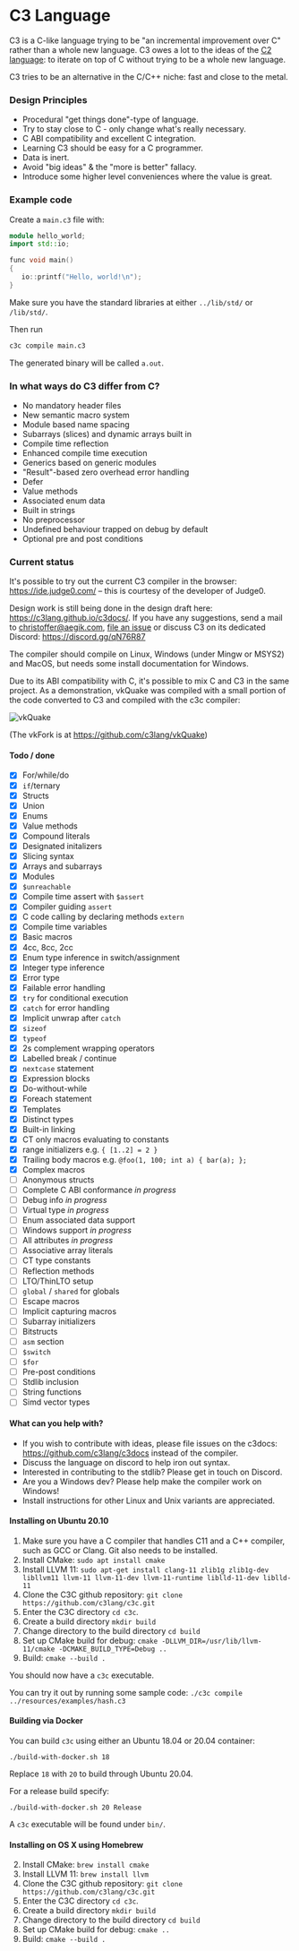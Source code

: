 # C3 Language

C3 is a C-like language trying to be "an incremental improvement over C" rather than a whole new language. 
C3 owes a lot to the ideas of the [C2 language](http://c2lang.org): to iterate on top of C without trying to be a 
whole new language.

C3 tries to be an alternative in the C/C++ niche: fast and close to the metal.

### Design Principles
- Procedural "get things done"-type of language.
- Try to stay close to C - only change what's really necessary.
- C ABI compatibility and excellent C integration.
- Learning C3 should be easy for a C programmer.
- Data is inert.
- Avoid "big ideas" & the "more is better" fallacy.
- Introduce some higher level conveniences where the value is great.

### Example code

Create a `main.c3` file with:
```c++
module hello_world;
import std::io;

func void main()
{
   io::printf("Hello, world!\n");
}
```

Make sure you have the standard libraries at either `../lib/std/` or `/lib/std/`.

Then run
```sh
c3c compile main.c3
```

The generated binary will be called `a.out`.

### In what ways do C3 differ from C?

- No mandatory header files
- New semantic macro system
- Module based name spacing
- Subarrays (slices) and dynamic arrays built in
- Compile time reflection
- Enhanced compile time execution
- Generics based on generic modules
- "Result"-based zero overhead error handling
- Defer
- Value methods
- Associated enum data
- Built in strings
- No preprocessor
- Undefined behaviour trapped on debug by default
- Optional pre and post conditions

### Current status

It's possible to try out the current C3 compiler in the browser: https://ide.judge0.com/ – this is courtesy of the
developer of Judge0. 

Design work is still being done in the design draft here: https://c3lang.github.io/c3docs/. If you have any suggestions, send a mail to [christoffer@aegik.com](mailto:christoffer@aegik.com), [file an issue](https://github.com/c3lang/c3c/issues) or discuss 
C3 on its dedicated Discord: https://discord.gg/qN76R87

The compiler should compile on Linux, Windows (under Mingw or MSYS2) and MacOS, 
but needs some install documentation for Windows. 

Due to its ABI compatibility with C, it's possible to mix C and C3 in the same project.
As a demonstration, vkQuake was compiled with a small portion of the code converted
to C3 and compiled with the c3c compiler:

![vkQuake](https://github.com/c3lang/c3c/blob/master/resources/images/vkQuake.png?raw=true)

(The vkFork is at https://github.com/c3lang/vkQuake)

#### Todo / done

- [x] For/while/do
- [x] `if`/ternary
- [x] Structs
- [x] Union
- [x] Enums
- [x] Value methods
- [x] Compound literals
- [x] Designated initalizers
- [x] Slicing syntax
- [x] Arrays and subarrays
- [x] Modules
- [x] `$unreachable`
- [x] Compile time assert with `$assert`
- [x] Compiler guiding `assert` 
- [x] C code calling by declaring methods `extern`
- [x] Compile time variables
- [x] Basic macros
- [x] 4cc, 8cc, 2cc
- [x] Enum type inference in switch/assignment
- [x] Integer type inference
- [x] Error type
- [x] Failable error handling
- [x] `try` for conditional execution
- [x] `catch` for error handling
- [x] Implicit unwrap after `catch`
- [x] `sizeof`
- [x] `typeof`
- [x] 2s complement wrapping operators
- [x] Labelled break / continue
- [x] `nextcase` statement
- [x] Expression blocks
- [x] Do-without-while
- [x] Foreach statement
- [x] Templates
- [x] Distinct types
- [x] Built-in linking
- [x] CT only macros evaluating to constants
- [x] range initializers e.g. `{ [1..2] = 2 }`
- [x] Trailing body macros e.g. `@foo(1, 100; int a) { bar(a); };`
- [x] Complex macros
- [ ] Anonymous structs
- [ ] Complete C ABI conformance *in progress*
- [ ] Debug info *in progress*
- [ ] Virtual type *in progress*
- [ ] Enum associated data support  
- [ ] Windows support *in progress*
- [ ] All attributes *in progress*
- [ ] Associative array literals
- [ ] CT type constants
- [ ] Reflection methods
- [ ] LTO/ThinLTO setup
- [ ] `global` / `shared` for globals 
- [ ] Escape macros
- [ ] Implicit capturing macros
- [ ] Subarray initializers
- [ ] Bitstructs
- [ ] `asm` section
- [ ] `$switch`
- [ ] `$for`
- [ ] Pre-post conditions
- [ ] Stdlib inclusion
- [ ] String functions
- [ ] Simd vector types

#### What can you help with?

- If you wish to contribute with ideas, please file issues on the c3docs: https://github.com/c3lang/c3docs instead of the compiler.
- Discuss the language on discord to help iron out syntax.
- Interested in contributing to the stdlib? Please get in touch on Discord.
- Are you a Windows dev? Please help make the compiler work on Windows!
- Install instructions for other Linux and Unix variants are appreciated.

#### Installing on Ubuntu 20.10

1. Make sure you have a C compiler that handles C11 and a C++ compiler, such as GCC or Clang. Git also needs to be installed.
2. Install CMake: `sudo apt install cmake`
3. Install LLVM 11: `sudo apt-get install clang-11 zlib1g zlib1g-dev libllvm11 llvm-11 llvm-11-dev llvm-11-runtime liblld-11-dev liblld-11`
4. Clone the C3C github repository: `git clone https://github.com/c3lang/c3c.git`
5. Enter the C3C directory `cd c3c`.
6. Create a build directory `mkdir build`
7. Change directory to the build directory `cd build`
8. Set up CMake build for debug: `cmake -DLLVM_DIR=/usr/lib/llvm-11/cmake -DCMAKE_BUILD_TYPE=Debug ..`
9. Build: `cmake --build .`

You should now have a `c3c` executable.

You can try it out by running some sample code: `./c3c compile ../resources/examples/hash.c3`

#### Building via Docker

You can build `c3c` using either an Ubuntu 18.04 or 20.04 container:

```
./build-with-docker.sh 18
```

Replace `18` with `20` to build through Ubuntu 20.04.

For a release build specify:
```
./build-with-docker.sh 20 Release
```

A `c3c` executable will be found under `bin/`.

#### Installing on OS X using Homebrew

2. Install CMake: `brew install cmake`
3. Install LLVM 11: `brew install llvm`
4. Clone the C3C github repository: `git clone https://github.com/c3lang/c3c.git`
5. Enter the C3C directory `cd c3c`.
6. Create a build directory `mkdir build`
7. Change directory to the build directory `cd build`
8. Set up CMake build for debug: `cmake ..`
9. Build: `cmake --build .`
